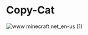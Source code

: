 # Copy-Cat
![www minecraft net_en-us (1)](https://user-images.githubusercontent.com/73662821/211533580-211ad986-7342-45bd-aff3-daca24993c98.png)
